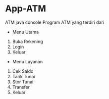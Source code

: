 # App-ATM
ATM java console
Program ATM yang terdiri dari
- Menu Utama
1. Buka Rekening
2. Login
3. Keluar

- Menu Layanan
1. Cek Saldo
2. Tarik Tunai
3. Stor Tunai
4. Transfer
5. Keluar
